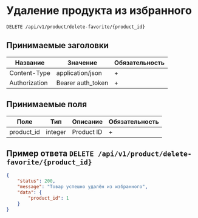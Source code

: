 Удаление продукта из избранного
========================

`DELETE /api/v1/product/delete-favorite/{product_id}`

## Принимаемые заголовки

| Название           | Значение             | Обязательность |
|--------------------|----------------------|----------------|
| Content-Type       | application/json     | +              |
| Authorization      | Bearer auth_token    | +              |

## Принимаемые поля

| Поле               | Тип                  | Описание       | Обязательность |
|--------------------|----------------------|----------------|----------------|
| product_id         | integer              | Product ID     | +              |


Пример ответа `DELETE /api/v1/product/delete-favorite/{product_id}`
----------------------------------------------------------

```json
{
    "status": 200,
    "message": "Товар успешно удалён из избранного",
    "data": {
        "product_id": 1
    }
}
```